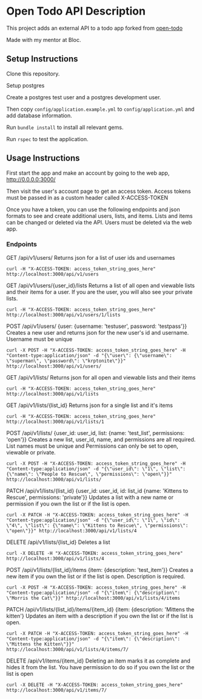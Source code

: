 Open Todo API Description
======================
This project adds an external API to a todo app forked from [open-todo](https://github.com/Bloc/open-todo)

Made with my mentor at Bloc.


Setup Instructions
----------------------
Clone this repository. 

Setup postgres

Create a postgres test user and a postgres development user.

Then copy `config/application.example.yml` to `config/application.yml` and add database information. 

Run `bundle install` to install all relevant gems.

Run `rspec` to test the application.


Usage Instructions
----------------------
First start the app and make an account by going to the web app, http://0.0.0.0:3000/

Then visit the user's account page to get an access token. Access tokens must be passed in as a custom header called X-ACCESS-TOKEN

Once you have a token, you can use the following endpoints and json formats to see and create additional users, lists, and items. Lists and items can be changed or deleted via the API. Users must be deleted via the web app.

### Endpoints ###

GET /api/v1/users/
Returns json for a list of user ids and usernames

```
curl -H "X-ACCESS-TOKEN: access_token_string_goes_here" http://localhost:3000/api/v1/users
```

GET /api/v1/users/{user_id}/lists
Returns a list of all open and viewable lists and their items for a user. If you are the user, you will also see your private lists.

```
curl -H "X-ACCESS-TOKEN: access_token_string_goes_here" http://localhost:3000/api/v1/users/1/lists
```

POST /api/v1/users/  {user: {username: 'testuser', password: 'testpass'}}
Creates a new user and returns json for the new user's id and username. Username must be unique

```
curl -X POST -H "X-ACCESS-TOKEN: access_token_string_goes_here" -H "Content-type:application/json" -d "{\"user\": {\"username\": \"superman\", \"password\": \"krptonite\"}}" http://localhost:3000/api/v1/users/
```

GET /api/v1/lists/
Returns json for all open and viewable lists and their items

```
curl -H "X-ACCESS-TOKEN: access_token_string_goes_here" http://localhost:3000/api/v1/lists
```

GET /api/v1/lists/{list_id}
Returns json for a single list and it's items

```
curl -H "X-ACCESS-TOKEN: access_token_string_goes_here" http://localhost:3000/api/v1/lists/1
```

POST /api/v1/lists/ {user_id: user_id, list: {name: 'test_list', permissions: 'open'}}
Creates a new list, user_id, name, and permissions are all required. List names must be unique and Permissions can only be set to open, viewable or private.

```
curl -X POST -H "X-ACCESS-TOKEN: access_token_string_goes_here" -H "Content-type:application/json" -d "{\"user_id\": \"1\", \"list\": {\"name\": \"People to Rescue\", \"permissions\": \"open\"}}" http://localhost:3000/api/v1/lists/
```

PATCH /api/v1/lists/{list_id} {user_id: user_id, id: list_id {name: 'Kittens to Rescue', permissions: 'private'}}
Updates a list with a new name or permission if you own the list or if the list is open.

```
curl -X PATCH -H "X-ACCESS-TOKEN: access_token_string_goes_here" -H "Content-type:application/json" -d "{\"user_id\": \"1\", \"id\": \"4\", \"list\": {\"name\": \"Kittens to Rescue\", \"permissions\": \"open\"}}" http://localhost:3000/api/v1/lists/4
```

DELETE /api/v1/lists/{list_id}
Deletes a list

```
curl -X DELETE -H "X-ACCESS-TOKEN: access_token_string_goes_here" http://localhost:3000/api/v1/lists/4
```

POST /api/v1/lists/{list_id}/items {item: {description: 'test_item'}}
Creates a new item if you own the list or if the list is open. Description is required.

```
curl -X POST -H "X-ACCESS-TOKEN: access_token_string_goes_here" -H "Content-type:application/json" -d "{\"item\": {\"description\": \"Morris the Cat\"}}" http://localhost:3000/api/v1/lists/4/items
```

PATCH /api/v1/lists/{list_id}/items/{item_id} {item: {description: 'Mittens the kitten'}
Updates an item with a description if you own the list or if the list is open.

```
curl -X PATCH -H "X-ACCESS-TOKEN: access_token_string_goes_here" -H "Content-type:application/json" -d "{\"item\": {\"description\": \"Mittens the Kitten\"}}" http://localhost:3000/api/v1/lists/4/items/7/
```

DELETE /api/v1/items/{item_id}
Deleting an item marks it as complete and hides it from the list. You have permission to do so if you own the list or the list is open

```
curl -X DELETE -H "X-ACCESS-TOKEN: access_token_string_goes_here" http://localhost:3000/api/v1/items/7/
```
